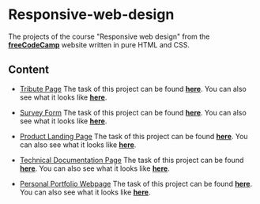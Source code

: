 # Responsive-web-design 

The projects of the course "Responsive web design" from the [**freeCodeCamp**](https://learn.freecodecamp.org/) website written in pure HTML and CSS.

## Content 

* [Tribute Page](https://github.com/DaveFres/Responsive-web-design/tree/master/Tribute_Page) The task of this project can be found [**here**](https://learn.freecodecamp.org/responsive-web-design/responsive-web-design-projects/build-a-tribute-page). You can also see what it looks like [**here**](https://codepen.io/davefres/full/xQLzVo/).

* [Survey Form](https://github.com/DaveFres/Responsive-web-design/tree/master/Survey_Form) The task of this project can be found [**here**](https://learn.freecodecamp.org/responsive-web-design/responsive-web-design-projects/build-a-survey-form). You can also see what it looks like [**here**](https://codepen.io/davefres/full/LXzEyJ/).

* [Product Landing Page](https://github.com/DaveFres/Responsive-web-design/tree/master/Landing_Page) The task of this project can be found [**here**](https://learn.freecodecamp.org/responsive-web-design/responsive-web-design-projects/build-a-product-landing-page). You can also see what it looks like [**here**](https://codepen.io/davefres/full/ZmqyyY/).

* [Technical Documentation Page](https://github.com/DaveFres/Responsive-web-design/tree/master/Tech_Documentation_Page) The task of this project can be found [**here**](https://learn.freecodecamp.org/responsive-web-design/responsive-web-design-projects/build-a-technical-documentation-page). You can also see what it looks like [**here**](https://codepen.io/davefres/full/NEzdzr/).

* [Personal Portfolio Webpage](https://github.com/DaveFres/Responsive-web-design/tree/master/Portfolio_Webpage) The task of this project can be found [**here**](https://learn.freecodecamp.org/responsive-web-design/responsive-web-design-projects/build-a-personal-portfolio-webpage). You can also see what it looks like [**here**](https://codepen.io/davefres/full/RqyJZJ/).




